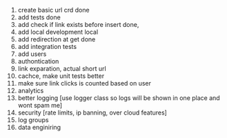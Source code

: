 1. create basic url crd done
1. add tests done
1. add check if link exists before insert done,
1. add local development local
1. add redirection at get done
1. add integration tests
1. add users
1. authontication
1. link exparation, actual short url
1. cachce, make unit tests better
1. make sure link clicks is counted based on user
1. analytics
1. better logging [use logger class so logs will be shown in one place and wont spam me]
1. security [rate limits, ip banning, over cloud features]
1. log groups
1. data enginiring
